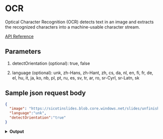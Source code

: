 # OCR

Optical Character Recognition (OCR) detects text in an image and extracts the recognized characters into a machine-usable character stream.

[API Reference](https://westcentralus.dev.cognitive.microsoft.com/docs/services/5adf991815e1060e6355ad44/operations/56f91f2e778daf14a499e1fc/?wt.mc_id=github-readme-sicotin)

## Parameters

1. detectOrientation (optional): true, false

1. language (optional): unk, zh-Hans, zh-Hant, zh, cs, da, nl, en, fi, fr, de, el, hu, it, ja, ko, nb, pl, pt, ru, es, sv, tr, ar, ro, sr-Cyrl, sr-Latn, sk

## Sample json request body

```json
{
  "image": "https://sicotinslides.blob.core.windows.net/slides/unfinished-fable.jpg",
  "language":"unk",
  "detectOrientation":"true"
}
```

<details>
<summary><strong>Output</strong></summary>
<p>

```json
{
  "language": "en",
  "textAngle": 0.0,
  "orientation": "Up",
  "regions": [{
    "boundingBox": "61,125,646,800",
    "lines": [{
      "boundingBox": "71,125,505,45",
      "words": [{
        "boundingBox": "71,149,48,21",
        "text": "The"
      }, {
        "boundingBox": "127,138,137,29",
        "text": "Unfinished"
      }, {
        "boundingBox": "273,133,71,25",
        "text": "Fable"
      }, {
        "boundingBox": "352,129,29,23",
        "text": "of"
      }, {
        "boundingBox": "385,128,46,22",
        "text": "the"
      }, {
        "boundingBox": "440,125,136,27",
        "text": "Sparrows"
      }]
    }, {
      "boundingBox": "98,170,607,47",
      "words": [{
        "boundingBox": "98,204,6,13",
        "text": "t"
      }, {
        "boundingBox": "109,204,29,12",
        "text": "was"
      }, {
        "boundingBox": "144,198,25,16",
        "text": "the"
      }, {
        "boundingBox": "175,192,111,20",
        "text": "nest-building"
      }, {
        "boundingBox": "292,192,61,14",
        "text": "season,"
      }, {
        "boundingBox": "360,185,29,17",
        "text": "but"
      }, {
        "boundingBox": "396,182,40,18",
        "text": "after"
      }, {
        "boundingBox": "442,180,40,22",
        "text": "days"
      }, {
        "boundingBox": "490,177,20,18",
        "text": "of"
      }, {
        "boundingBox": "514,177,41,22",
        "text": "long"
      }, {
        "boundingBox": "562,174,44,18",
        "text": "hard"
      }, {
        "boundingBox": "612,171,55,20",
        "text": "work,"
      }, {
        "boundingBox": "674,170,31,18",
        "text": "the"
      }]
    }
  }
}
```

</p>
</details>